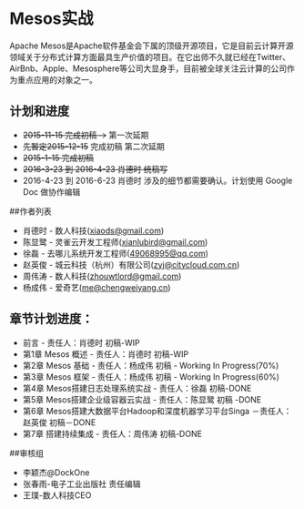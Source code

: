 Mesos实战
=======

Apache Mesos是Apache软件基金会下属的顶级开源项目，它是目前云计算开源领域关于分布式计算方面最具生产价值的项目。在它出师不久就已经在Twitter、AirBnb、Apple、Mesosphere等公司大显身手，目前被全球关注云计算的公司作为重点应用的对象之一。

## 计划和进度

- ~~2015-11-15 完成初稿 ->~~ 第一次延期
- ~~先暂定2015-12-15~~ 完成初稿  第二次延期
- ~~2015-1-15 完成初稿~~
- ~~2016-3-23 到 2016-4-23 肖德时 统稿写~~
- 2016-4-23 到 2016-6-23 肖德时 涉及的细节都需要确认。计划使用 Google Doc 做协作编辑

##作者列表

- 肖德时 - 数人科技(xiaods@gmail.com)
- 陈显鹭 - 灵雀云开发工程师(xianlubird@gmail.com)
- 徐磊 - 去哪儿系统开发工程师(49068995@qq.com)
- 赵英俊 - 城云科技（杭州）有限公司(zyj@citycloud.com.cn)
- 周伟涛 - 数人科技(zhouwtlord@gmail.com)
- 杨成伟 - 爱奇艺(me@chengweiyang.cn)


## 章节计划进度：

- 前言 - 责任人：肖德时  初稿-WIP
- 第1章 Mesos 概述 - 责任人：肖德时  初稿-WIP
- 第2章 Mesos 基础 - 责任人：杨成伟 初稿 - Working In Progress(70%)
- 第3章 Mesos 框架 - 责任人：杨成伟 初稿 - Working In Progress(60%)
- 第4章 Mesos搭建日志处理系统实战 - 责任人：徐磊 初稿-DONE
- 第5章 Mesos搭建企业级容器云实战 - 责任人：陈显鹭  初稿 -DONE
- 第6章 Mesos搭建大数据平台Hadoop和深度机器学习平台Singa －责任人：赵英俊 初稿－DONE
- 第7章 搭建持续集成 - 责任人：周伟涛 初稿-DONE


##审核组

- 李颖杰@DockOne
- 张春雨-电子工业出版社 责任编辑
- 王璞-数人科技CEO

